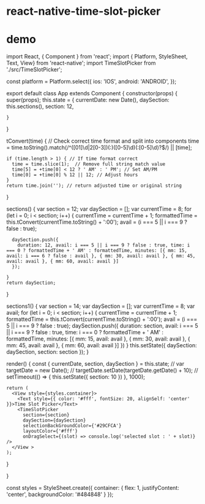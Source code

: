 # react-native-time-slot-picker
# demo


import React, { Component } from 'react';
import {  Platform, StyleSheet, Text, View} from 'react-native';
import TimeSlotPicker from './src/TimeSlotPicker';

const platform = Platform.select({
  ios: 'IOS',
  android:
    'ANDROID',
});

export default class App extends Component {
  constructor(props) {
    super(props);
    this.state = {
      currentDate: new Date(),
      daySection: this.sections(),
      section: 12,
      
    }
  }


  tConvert(time) {
    // Check correct time format and split into components
    time = time.toString().match(/^([01]\d|2[0-3])(:)([0-5]\d)(:[0-5]\d)?$/) || [time];

    if (time.length > 1) { // If time format correct
      time = time.slice(1);  // Remove full string match value
      time[5] = +time[0] < 12 ? ' AM' : ' PM'; // Set AM/PM
      time[0] = +time[0] % 12 || 12; // Adjust hours
    }
    return time.join(''); // return adjusted time or original string
  }

  sections() {
    var section = 12;
    var daySection = [];
    var currentTime = 8;
    for (let i = 0; i < section; i++) {
      currentTime = currentTime + 1;
      formattedTime = this.tConvert(currentTime.toString() + ':00');
      avail = (i === 5 || i === 9 ? false : true);

      daySection.push({
        duration: 12, avail: i === 5 || i === 9 ? false : true, time: i === 0 ? formattedTime + ' AM' : formattedTime, minutes: [{ mm: 15, avail: i === 6 ? false : avail }, { mm: 30, avail: avail }, { mm: 45, avail: avail }, { mm: 60, avail: avail }]
      });

    }
    return daySection;
  }

  sections1() {
    var section = 14;
    var daySection = [];
    var currentTime = 8;
    var avail;
    for (let i = 0; i < section; i++) {
      currentTime = currentTime + 1;
      formattedTime = this.tConvert(currentTime.toString() + ':00');
      avail = (i === 5 || i === 9 ? false : true);
      daySection.push({ duration: section, avail: i === 5 || i === 9 ? false : true, time: i === 0 ? formattedTime + ' AM' : formattedTime, minutes: [{ mm: 15, avail: avail }, { mm: 30, avail: avail }, { mm: 45, avail: avail }, { mm: 60, avail: avail }] })
    }
    this.setState({ daySection: daySection, section: section });
  }

  render() {
    const { currentDate, section, daySection } = this.state;
    // var targetDate = new Date();
    // targetDate.setDate(targetDate.getDate() + 10);
    // setTimeout(() => { this.setState({ section: 10 }) }, 1000);

    return (
      <View style={styles.container}>
        <Text style={{ color: '#fff', fontSize: 20, alignSelf: 'center' }}>Time Slot Picker</Text>
        <TimeSlotPicker
          section={section}
          daySection={daySection}
          selectionBackGroundColor={'#29CFCA'}
          layoutColor={'#fff'}
          onDragSelect={(slot) => console.log('selected slot : ' + slot)} />
      </View >
    );
  }

}

const styles = StyleSheet.create({
  container: {
    flex: 1,
    justifyContent: 'center',
    backgroundColor: '#484848'
  }
});
